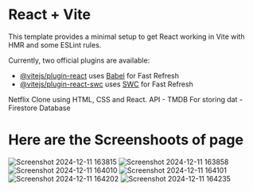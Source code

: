 # React + Vite

This template provides a minimal setup to get React working in Vite with HMR and some ESLint rules.

Currently, two official plugins are available:

- [@vitejs/plugin-react](https://github.com/vitejs/vite-plugin-react/blob/main/packages/plugin-react/README.md) uses [Babel](https://babeljs.io/) for Fast Refresh
- [@vitejs/plugin-react-swc](https://github.com/vitejs/vite-plugin-react-swc) uses [SWC](https://swc.rs/) for Fast Refresh


 Netflix Clone using HTML, CSS and React. 
 API - TMDB
 For storing dat - Firestore Database
# Here are the Screenshoots of page

![Screenshot 2024-12-11 163815](https://github.com/user-attachments/assets/8b6acdbe-693c-4727-ac60-b0b37522b69a)
![Screenshot 2024-12-11 163858](https://github.com/user-attachments/assets/4451180e-0949-42f2-b41b-313940172c04)
![Screenshot 2024-12-11 164010](https://github.com/user-attachments/assets/6ffd15dc-2be6-47bd-ba86-e7ad9436ea7f)
![Screenshot 2024-12-11 164101](https://github.com/user-attachments/assets/b65114c8-28d9-483a-b559-29efe9aded5e)
![Screenshot 2024-12-11 164202](https://github.com/user-attachments/assets/b2eb76f9-2857-4953-aac6-e13eb4573133)
![Screenshot 2024-12-11 164235](https://github.com/user-attachments/assets/ff3a6da8-c097-4bc4-87db-5e1048a83a6d)
